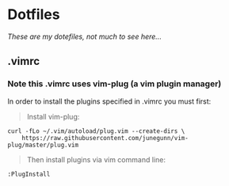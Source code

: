 # Dotfiles
 *These are my dotefiles, not much to see here...*

## .vimrc
### Note this .vimrc uses vim-plug (a vim plugin manager)
In order to install the plugins specified in .vimrc you must first:

> Install vim-plug:
```
curl -fLo ~/.vim/autoload/plug.vim --create-dirs \
    https://raw.githubusercontent.com/junegunn/vim-plug/master/plug.vim
```

> Then install plugins via vim command line:
```
:PlugInstall
```
